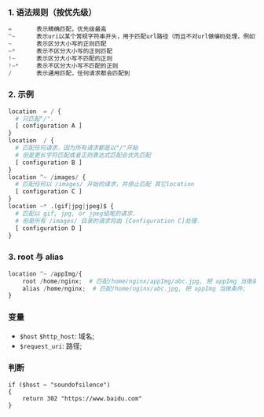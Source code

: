 
### 1. 语法规则（按优先级）
```py
=       表示精确匹配，优先级最高
^~      表示uri以某个常规字符串开头，用于匹配url路径（而且不对url做编码处理，例如请求/static/20%/aa，可以被规则^~ /static/ /aa 匹配到（注意是空格））
~       表示区分大小写的正则匹配
~*      表示不区分大小写的正则匹配
!~      表示区分大小写不匹配的正则
!~*     表示不区分大小写不匹配的正则
/       表示通用匹配，任何请求都会匹配到
```


### 2. 示例
```py
location  = / {
  # 只匹配"/".
  [ configuration A ] 
}
location  / {
  # 匹配任何请求，因为所有请求都是以"/"开始
  # 但是更长字符匹配或者正则表达式匹配会优先匹配
  [ configuration B ] 
}
location ^~ /images/ {
  # 匹配任何以 /images/ 开始的请求，并停止匹配 其它location
  [ configuration C ] 
}
location ~* .(gif|jpg|jpeg)$ {
  # 匹配以 gif, jpg, or jpeg结尾的请求. 
  # 但是所有 /images/ 目录的请求将由 [Configuration C]处理.   
  [ configuration D ] 
}
```

### 3. root 与 alias
```py
location ^~ /appImg/{
    root /home/nginx;  # 匹配/home/nginx/appImg/abc.jpg, 把 appImg 当做条件+内容;
    alias /home/nginx;  # 匹配/home/nginx/abc.jpg, 把 appImg 当做条件;
}
```


### 变量
* `$host` `$http_host`: 域名;
* `$request_uri`: 路径;


### 判断
```nginx
if ($host ~ "soundofsilence")
{
    return 302 "https://www.baidu.com"
}
```